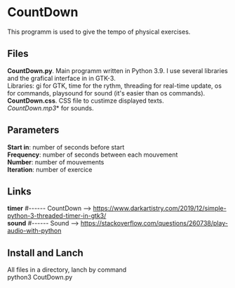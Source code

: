 # CountDown
This programm is used to give the tempo of physical exercises.
## Files
**CountDown.py**. Main programm written in Python 3.9. I use several libraries and the grafical interface in in GTK-3.  
Libraries: gi for GTK, time for the rythm, threading for real-time update, os for commands, playsound for sound (it's easier than os commands).  
**CountDown.css**. CSS file to custimze displayed texts.  
**CountDown*.mp3** for sounds.  
## Parameters
**Start in**: number of seconds before start  
**Frequency**: number of seconds between each mouvement  
**Number**: number of mouvements  
**Iteration**: number of exercice  
## Links
**timer** #------ CountDown --> https://www.darkartistry.com/2019/12/simple-python-3-threaded-timer-in-gtk3/  
**sound** #------ Sound     --> https://stackoverflow.com/questions/260738/play-audio-with-python  
## Install and Lanch
All files in a directory, lanch by command  
    python3 CoutDown.py


